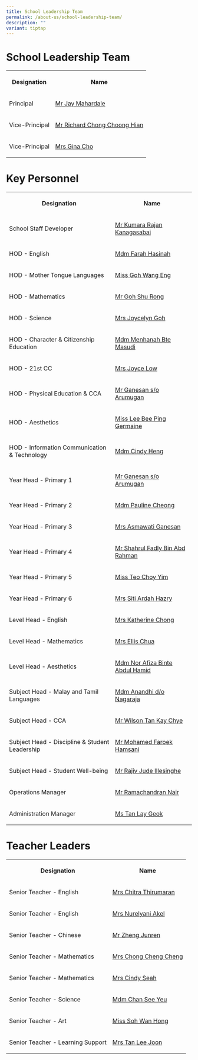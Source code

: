 ```yaml
---
title: School Leadership Team
permalink: /about-us/school-leadership-team/
description: ""
variant: tiptap
---
```

<h1>School Leadership Team</h1>
<table style="minWidth: 50px">
<colgroup>
<col>
<col>
</colgroup>
<tbody>
<tr>
<th rowspan="1" colspan="1">
<p>Designation</p>
</th>
<th rowspan="1" colspan="1">
<p>Name</p>
</th>
</tr>
<tr>
<td rowspan="1" colspan="1">
<p>Principal</p>
</td>
<td rowspan="1" colspan="1">
<p><a href="mailto:jay_mahardale@schools.gov.sg" rel="noopener noreferrer nofollow" target="_blank">Mr Jay Mahardale</a>
</p>
</td>
</tr>
<tr>
<td rowspan="1" colspan="1">
<p>Vice-Principal</p>
</td>
<td rowspan="1" colspan="1">
<p><a href="mailto:chong_choong_hian@schools.gov.sg" rel="noopener noreferrer nofollow" target="_blank">Mr Richard Chong Choong Hian</a>
</p>
</td>
</tr>
<tr>
<td rowspan="1" colspan="1">
<p>Vice-Principal</p>
</td>
<td rowspan="1" colspan="1">
<p><a href="mailto:lee_quee_choo_gina@schools.gov.sg" rel="noopener noreferrer nofollow" target="_blank">Mrs Gina Cho</a>
</p>
</td>
</tr>
</tbody>
</table>
<h1>Key Personnel</h1>
<table style="minWidth: 50px">
<colgroup>
<col>
<col>
</colgroup>
<tbody>
<tr>
<th rowspan="1" colspan="1">
<p>Designation</p>
</th>
<th rowspan="1" colspan="1">
<p>Name</p>
</th>
</tr>
<tr>
<td rowspan="1" colspan="1">
<p>School Staff Developer</p>
</td>
<td rowspan="1" colspan="1">
<p><a href="mailto:kumara_rajan_kanagasabai@schools.gov.sg" rel="noopener noreferrer nofollow" target="_blank">Mr Kumara Rajan Kanagasabai</a>
</p>
</td>
</tr>
<tr>
<td rowspan="1" colspan="1">
<p>HOD - English</p>
</td>
<td rowspan="1" colspan="1">
<p><a href="mailto:farah_hasinah_abdul_wahab@schools.gov.sg" rel="noopener noreferrer nofollow" target="_blank">Mdm Farah Hasinah</a>
</p>
</td>
</tr>
<tr>
<td rowspan="1" colspan="1">
<p>HOD - Mother Tongue Languages</p>
</td>
<td rowspan="1" colspan="1">
<p><a href="mailto:goh_wang_eng@schools.gov.sg" rel="noopener noreferrer nofollow" target="_blank">Miss Goh Wang Eng</a>
</p>
</td>
</tr>
<tr>
<td rowspan="1" colspan="1">
<p>HOD - Mathematics</p>
</td>
<td rowspan="1" colspan="1">
<p><a href="mailto:goh_shu_rong@schools.gov.sg" rel="noopener noreferrer nofollow" target="_blank">Mr Goh Shu Rong</a>
</p>
</td>
</tr>
<tr>
<td rowspan="1" colspan="1">
<p>HOD - Science</p>
</td>
<td rowspan="1" colspan="1">
<p><a href="mailto:tan_pei_ying_Joycelyn@schools.gov.sg" rel="noopener noreferrer nofollow" target="_blank">Mrs Joycelyn Goh</a>
</p>
</td>
</tr>
<tr>
<td rowspan="1" colspan="1">
<p>HOD - Character &amp; Citizenship Education</p>
</td>
<td rowspan="1" colspan="1">
<p><a href="mailto:menhanah_masudi@schools.gov.sg" rel="noopener noreferrer nofollow" target="_blank">Mdm Menhanah Bte Masudi</a>
</p>
</td>
</tr>
<tr>
<td rowspan="1" colspan="1">
<p>HOD - 21st CC</p>
</td>
<td rowspan="1" colspan="1">
<p><a href="mailto:cheung_pei_yi@schools.gov.sg" rel="noopener noreferrer nofollow" target="_blank">Mrs Joyce Low</a>
</p>
</td>
</tr>
<tr>
<td rowspan="1" colspan="1">
<p>HOD - Physical Education &amp; CCA</p>
</td>
<td rowspan="1" colspan="1">
<p><a href="mailto:ganesan_arumugan@schools.gov.sg" rel="noopener noreferrer nofollow" target="_blank">Mr Ganesan s/o Arumugan</a>
</p>
</td>
</tr>
<tr>
<td rowspan="1" colspan="1">
<p>HOD - Aesthetics</p>
</td>
<td rowspan="1" colspan="1">
<p><a href="mailto:lee_bee_ping_germaine@schools.gov.sg" rel="noopener noreferrer nofollow" target="_blank">Miss Lee Bee Ping Germaine</a>
</p>
</td>
</tr>
<tr>
<td rowspan="1" colspan="1">
<p>HOD - Information Communication &amp; Technology</p>
</td>
<td rowspan="1" colspan="1">
<p><a href="mailto:heng_cindy@schools.gov.sg" rel="noopener noreferrer nofollow" target="_blank">Mdm Cindy Heng</a>
</p>
</td>
</tr>
<tr>
<td rowspan="1" colspan="1">
<p>Year Head - Primary 1</p>
</td>
<td rowspan="1" colspan="1">
<p><a href="mailto:ganesan_arumugan@schools.gov.sg" rel="noopener noreferrer nofollow" target="_blank">Mr Ganesan s/o Arumugan</a>
</p>
</td>
</tr>
<tr>
<td rowspan="1" colspan="1">
<p>Year Head - Primary 2</p>
</td>
<td rowspan="1" colspan="1">
<p><a href="mailto:cheong_siew_lan_pauline@schools.gov.sg" rel="noopener noreferrer nofollow" target="_blank">Mdm Pauline Cheong</a>
</p>
</td>
</tr>
<tr>
<td rowspan="1" colspan="1">
<p>Year Head - Primary 3</p>
</td>
<td rowspan="1" colspan="1">
<p><a href="mailto:asmawati_abdullah@schools.gov.sg" rel="noopener noreferrer nofollow" target="_blank">Mrs Asmawati Ganesan</a>
</p>
</td>
</tr>
<tr>
<td rowspan="1" colspan="1">
<p>Year Head - Primary 4</p>
</td>
<td rowspan="1" colspan="1">
<p><a href="mailto:shahrul_fadly_abd_rahman@schools.gov.sg" rel="noopener noreferrer nofollow" target="_blank">Mr Shahrul Fadly Bin Abd Rahman</a>
</p>
</td>
</tr>
<tr>
<td rowspan="1" colspan="1">
<p>Year Head - Primary 5</p>
</td>
<td rowspan="1" colspan="1">
<p><a href="mailto:teo_choy_yim@schools.gov.sg" rel="noopener noreferrer nofollow" target="_blank">Miss Teo Choy Yim</a>
</p>
</td>
</tr>
<tr>
<td rowspan="1" colspan="1">
<p>Year Head - Primary 6</p>
</td>
<td rowspan="1" colspan="1">
<p><a href="mailto:siti_ardah_iskandar@schools.gov.sg" rel="noopener noreferrer nofollow" target="_blank">Mrs Siti Ardah Hazry</a>
</p>
</td>
</tr>
<tr>
<td rowspan="1" colspan="1">
<p>Level Head - English</p>
</td>
<td rowspan="1" colspan="1">
<p><a href="mailto:tan_wenxin@schools.gov.sg" rel="noopener noreferrer nofollow" target="_blank">Mrs Katherine Chong</a>
</p>
</td>
</tr>
<tr>
<td rowspan="1" colspan="1">
<p>Level Head - Mathematics</p>
</td>
<td rowspan="1" colspan="1">
<p><a href="mailto:tan_qiu_qing_ellis@schools.gov.sg" rel="noopener noreferrer nofollow" target="_blank">Mrs Ellis Chua</a>
</p>
</td>
</tr>
<tr>
<td rowspan="1" colspan="1">
<p>Level Head - Aesthetics</p>
</td>
<td rowspan="1" colspan="1">
<p><a href="mailto:nor_afiza_abdul_hamid@schools.gov.sg" rel="noopener noreferrer nofollow" target="_blank">Mdm Nor Afiza Binte Abdul Hamid</a>
</p>
</td>
</tr>
<tr>
<td rowspan="1" colspan="1">
<p>Subject Head - Malay and Tamil Languages</p>
</td>
<td rowspan="1" colspan="1">
<p><a href="mailto:anandhi_nagaraja@schools.gov.sg" rel="noopener noreferrer nofollow" target="_blank">Mdm Anandhi d/o Nagaraja</a>
</p>
</td>
</tr>
<tr>
<td rowspan="1" colspan="1">
<p>Subject Head - CCA</p>
</td>
<td rowspan="1" colspan="1">
<p><a href="mailto:tan_kay_chye_wilson@schools.gov.sg" rel="noopener noreferrer nofollow" target="_blank">Mr Wilson Tan Kay Chye</a>
</p>
</td>
</tr>
<tr>
<td rowspan="1" colspan="1">
<p>Subject Head - Discipline &amp; Student Leadership</p>
</td>
<td rowspan="1" colspan="1">
<p><a href="mailto:mohamed_faroek_hamsani@schools.gov.sg" rel="noopener noreferrer nofollow" target="_blank">Mr Mohamed Faroek Hamsani</a>
</p>
</td>
</tr>
<tr>
<td rowspan="1" colspan="1">
<p>Subject Head - Student Well-being</p>
</td>
<td rowspan="1" colspan="1">
<p><a href="mailto:rajiv_jude_illesinghe@schools.gov.sg" rel="noopener noreferrer nofollow" target="_blank">Mr Rajiv Jude Illesinghe</a>
</p>
</td>
</tr>
<tr>
<td rowspan="1" colspan="1">
<p>Operations Manager</p>
</td>
<td rowspan="1" colspan="1">
<p><a href="mailto:ramachandran_nair@schools.gov.sg" rel="noopener noreferrer nofollow" target="_blank">Mr Ramachandran Nair</a>
</p>
</td>
</tr>
<tr>
<td rowspan="1" colspan="1">
<p>Administration Manager</p>
</td>
<td rowspan="1" colspan="1">
<p><a href="mailto:tan_lay_geok_b@schools.gov.sg" rel="noopener noreferrer nofollow" target="_blank">Ms Tan Lay Geok</a>
</p>
</td>
</tr>
</tbody>
</table>
<h1>Teacher Leaders</h1>
<table style="minWidth: 50px">
<colgroup>
<col>
<col>
</colgroup>
<tbody>
<tr>
<th rowspan="1" colspan="1">
<p>Designation</p>
</th>
<th rowspan="1" colspan="1">
<p>Name</p>
</th>
</tr>
<tr>
<td rowspan="1" colspan="1">
<p>Senior Teacher - English</p>
</td>
<td rowspan="1" colspan="1">
<p><a href="mailto:chitra_devi_v_ramalingam@schools.gov.sg" rel="noopener noreferrer nofollow" target="_blank">Mrs Chitra Thirumaran</a>
</p>
</td>
</tr>
<tr>
<td rowspan="1" colspan="1">
<p>Senior Teacher - English</p>
</td>
<td rowspan="1" colspan="1">
<p><a href="mailto:nurelyani_mustaffa@schools.gov.sg" rel="noopener noreferrer nofollow" target="_blank">Mrs Nurelyani Akel</a>
</p>
</td>
</tr>
<tr>
<td rowspan="1" colspan="1">
<p>Senior Teacher - Chinese</p>
</td>
<td rowspan="1" colspan="1">
<p><a href="mailto:zheng_junren@schools.gov.sg" rel="noopener noreferrer nofollow" target="_blank">Mr Zheng Junren</a>
</p>
</td>
</tr>
<tr>
<td rowspan="1" colspan="1">
<p>Senior Teacher - Mathematics</p>
</td>
<td rowspan="1" colspan="1">
<p><a href="mailto:chong_cheng_cheng@schools.gov.sg" rel="noopener noreferrer nofollow" target="_blank">Mrs Chong Cheng Cheng</a>
</p>
</td>
</tr>
<tr>
<td rowspan="1" colspan="1">
<p>Senior Teacher - Mathematics</p>
</td>
<td rowspan="1" colspan="1">
<p><a href="mailto:koh_peng_peng@schools.gov.sg" rel="noopener noreferrer nofollow" target="_blank">Mrs Cindy Seah</a>
</p>
</td>
</tr>
<tr>
<td rowspan="1" colspan="1">
<p>Senior Teacher - Science</p>
</td>
<td rowspan="1" colspan="1">
<p><a href="mailto:chan_see_yeu@schools.gov.sg" rel="noopener noreferrer nofollow" target="_blank">Mdm Chan See Yeu</a>
</p>
</td>
</tr>
<tr>
<td rowspan="1" colspan="1">
<p>Senior Teacher - Art</p>
</td>
<td rowspan="1" colspan="1">
<p><a href="mailto:soh_wan_hong@schools.gov.sg" rel="noopener noreferrer nofollow" target="_blank">Miss Soh Wan Hong</a>
</p>
</td>
</tr>
<tr>
<td rowspan="1" colspan="1">
<p>Senior Teacher - Learning Support</p>
</td>
<td rowspan="1" colspan="1">
<p><a href="mailto:lim_lee_joon@schools.gov.sg" rel="noopener noreferrer nofollow" target="_blank">Mrs Tan Lee Joon</a>
</p>
</td>
</tr>
</tbody>
</table>
<p></p>